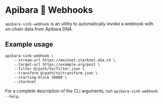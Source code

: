 # Apibara 🤝 Webhooks

`apibara-sink-webhook` is an utility to automatically invoke a webhook with
on-chain data from Apibara DNA.


## Example usage

```
apibara-sink-webhook \
    --stream-url https://mainnet.starknet.a5a.ch \
    --target-url https://example.org/post \
    --filter @/path/to/filter.json \
    --transform @/path/to/transform.json \
    --starting-block 30000 \
    --starknet
```

For a complete description of the CLI arguments, run `apibara-sink-webhook --help`.

